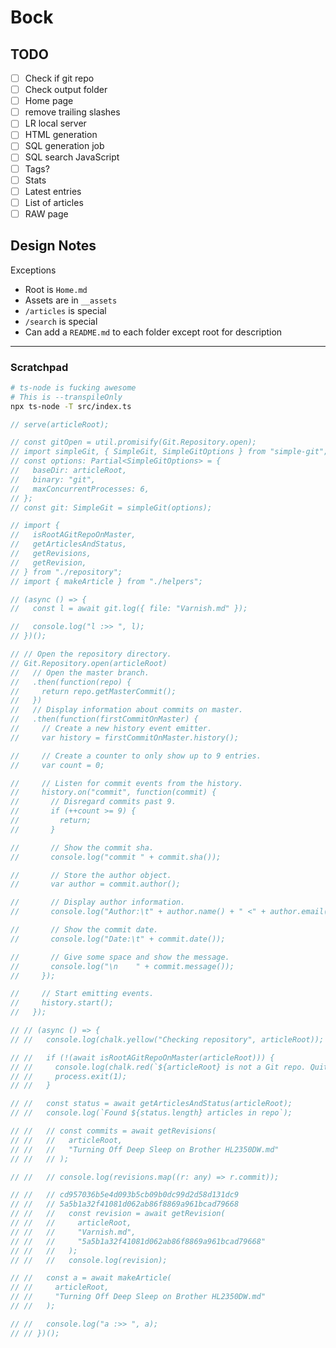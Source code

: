 # Bock

## TODO

* [ ] Check if git repo
* [ ] Check output folder
* [ ] Home page
* [ ] remove trailing slashes
* [ ] LR local server
* [ ] HTML generation
* [ ] SQL generation job
* [ ] SQL search JavaScript
* [ ] Tags?
* [ ] Stats
* [ ] Latest entries
* [ ] List of articles
* [ ] RAW page

## Design Notes

Exceptions

* Root is `Home.md`
* Assets are in `__assets`
* `/articles` is special
* `/search` is special
* Can add a `README.md` to each folder except root for description

---

### Scratchpad

```bash
# ts-node is fucking awesome
# This is --transpileOnly
npx ts-node -T src/index.ts
```

```javascript
// serve(articleRoot);

// const gitOpen = util.promisify(Git.Repository.open);
// import simpleGit, { SimpleGit, SimpleGitOptions } from "simple-git";
// const options: Partial<SimpleGitOptions> = {
//   baseDir: articleRoot,
//   binary: "git",
//   maxConcurrentProcesses: 6,
// };
// const git: SimpleGit = simpleGit(options);

// import {
//   isRootAGitRepoOnMaster,
//   getArticlesAndStatus,
//   getRevisions,
//   getRevision,
// } from "./repository";
// import { makeArticle } from "./helpers";

// (async () => {
//   const l = await git.log({ file: "Varnish.md" });

//   console.log("l :>> ", l);
// })();

// // Open the repository directory.
// Git.Repository.open(articleRoot)
//   // Open the master branch.
//   .then(function(repo) {
//     return repo.getMasterCommit();
//   })
//   // Display information about commits on master.
//   .then(function(firstCommitOnMaster) {
//     // Create a new history event emitter.
//     var history = firstCommitOnMaster.history();

//     // Create a counter to only show up to 9 entries.
//     var count = 0;

//     // Listen for commit events from the history.
//     history.on("commit", function(commit) {
//       // Disregard commits past 9.
//       if (++count >= 9) {
//         return;
//       }

//       // Show the commit sha.
//       console.log("commit " + commit.sha());

//       // Store the author object.
//       var author = commit.author();

//       // Display author information.
//       console.log("Author:\t" + author.name() + " <" + author.email() + ">");

//       // Show the commit date.
//       console.log("Date:\t" + commit.date());

//       // Give some space and show the message.
//       console.log("\n    " + commit.message());
//     });

//     // Start emitting events.
//     history.start();
//   });

// // (async () => {
// //   console.log(chalk.yellow("Checking repository", articleRoot));

// //   if (!(await isRootAGitRepoOnMaster(articleRoot))) {
// //     console.log(chalk.red(`${articleRoot} is not a Git repo. Quitting!`));
// //     process.exit(1);
// //   }

// //   const status = await getArticlesAndStatus(articleRoot);
// //   console.log(`Found ${status.length} articles in repo`);

// //   // const commits = await getRevisions(
// //   //   articleRoot,
// //   //   "Turning Off Deep Sleep on Brother HL2350DW.md"
// //   // );

// //   // console.log(revisions.map((r: any) => r.commit));

// //   // cd957036b5e4d093b5cb09b0dc99d2d58d131dc9
// //   // 5a5b1a32f41081d062ab86f8869a961bcad79668
// //   //   const revision = await getRevision(
// //   //     articleRoot,
// //   //     "Varnish.md",
// //   //     "5a5b1a32f41081d062ab86f8869a961bcad79668"
// //   //   );
// //   //   console.log(revision);

// //   const a = await makeArticle(
// //     articleRoot,
// //     "Turning Off Deep Sleep on Brother HL2350DW.md"
// //   );

// //   console.log("a :>> ", a);
// // })();
```